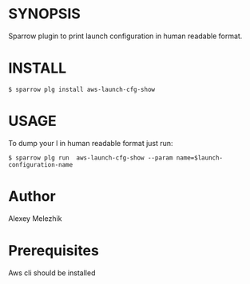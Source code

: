 # SYNOPSIS

Sparrow plugin to print launch configuration in human readable format.


# INSTALL

    $ sparrow plg install aws-launch-cfg-show

# USAGE

To dump your l in human readable format just run:

    $ sparrow plg run  aws-launch-cfg-show --param name=$launch-configuration-name

# Author

Alexey Melezhik

# Prerequisites

Aws cli should be installed

